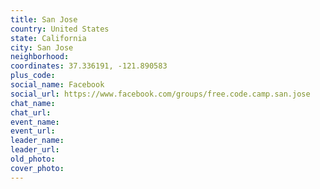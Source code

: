 ```yaml
---
title: San Jose
country: United States
state: California
city: San Jose
neighborhood: 
coordinates: 37.336191, -121.890583
plus_code:
social_name: Facebook
social_url: https://www.facebook.com/groups/free.code.camp.san.jose
chat_name:
chat_url:
event_name:
event_url:
leader_name:
leader_url:
old_photo: 
cover_photo:
---
```

